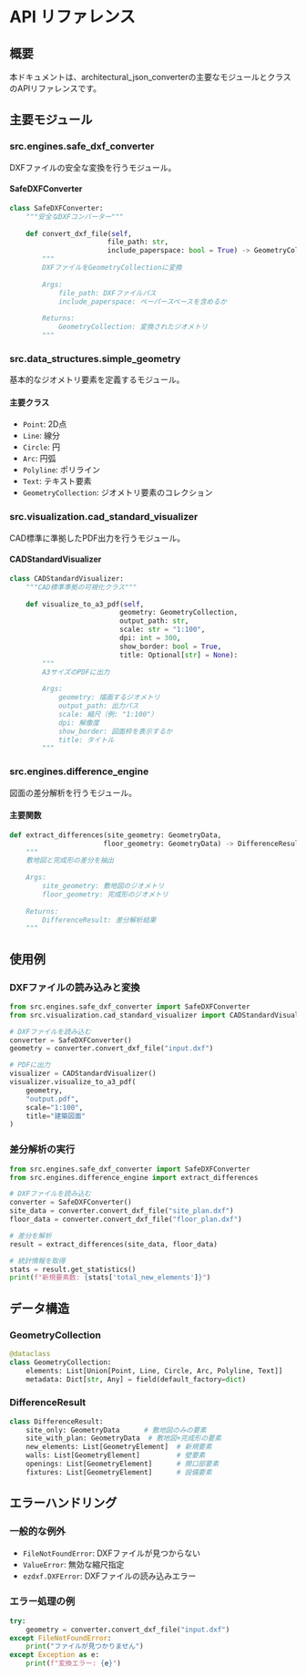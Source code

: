 # API リファレンス

## 概要

本ドキュメントは、architectural_json_converterの主要なモジュールとクラスのAPIリファレンスです。

## 主要モジュール

### src.engines.safe_dxf_converter

DXFファイルの安全な変換を行うモジュール。

#### SafeDXFConverter

```python
class SafeDXFConverter:
    """安全なDXFコンバーター"""
    
    def convert_dxf_file(self, 
                        file_path: str, 
                        include_paperspace: bool = True) -> GeometryCollection:
        """
        DXFファイルをGeometryCollectionに変換
        
        Args:
            file_path: DXFファイルパス
            include_paperspace: ペーパースペースを含めるか
            
        Returns:
            GeometryCollection: 変換されたジオメトリ
        """
```

### src.data_structures.simple_geometry

基本的なジオメトリ要素を定義するモジュール。

#### 主要クラス

- `Point`: 2D点
- `Line`: 線分
- `Circle`: 円
- `Arc`: 円弧
- `Polyline`: ポリライン
- `Text`: テキスト要素
- `GeometryCollection`: ジオメトリ要素のコレクション

### src.visualization.cad_standard_visualizer

CAD標準に準拠したPDF出力を行うモジュール。

#### CADStandardVisualizer

```python
class CADStandardVisualizer:
    """CAD標準準拠の可視化クラス"""
    
    def visualize_to_a3_pdf(self,
                           geometry: GeometryCollection,
                           output_path: str,
                           scale: str = "1:100",
                           dpi: int = 300,
                           show_border: bool = True,
                           title: Optional[str] = None):
        """
        A3サイズのPDFに出力
        
        Args:
            geometry: 描画するジオメトリ
            output_path: 出力パス
            scale: 縮尺（例: "1:100"）
            dpi: 解像度
            show_border: 図面枠を表示するか
            title: タイトル
        """
```

### src.engines.difference_engine

図面の差分解析を行うモジュール。

#### 主要関数

```python
def extract_differences(site_geometry: GeometryData, 
                       floor_geometry: GeometryData) -> DifferenceResult:
    """
    敷地図と完成形の差分を抽出
    
    Args:
        site_geometry: 敷地図のジオメトリ
        floor_geometry: 完成形のジオメトリ
        
    Returns:
        DifferenceResult: 差分解析結果
    """
```

## 使用例

### DXFファイルの読み込みと変換

```python
from src.engines.safe_dxf_converter import SafeDXFConverter
from src.visualization.cad_standard_visualizer import CADStandardVisualizer

# DXFファイルを読み込む
converter = SafeDXFConverter()
geometry = converter.convert_dxf_file("input.dxf")

# PDFに出力
visualizer = CADStandardVisualizer()
visualizer.visualize_to_a3_pdf(
    geometry,
    "output.pdf",
    scale="1:100",
    title="建築図面"
)
```

### 差分解析の実行

```python
from src.engines.safe_dxf_converter import SafeDXFConverter
from src.engines.difference_engine import extract_differences

# DXFファイルを読み込む
converter = SafeDXFConverter()
site_data = converter.convert_dxf_file("site_plan.dxf")
floor_data = converter.convert_dxf_file("floor_plan.dxf")

# 差分を解析
result = extract_differences(site_data, floor_data)

# 統計情報を取得
stats = result.get_statistics()
print(f"新規要素数: {stats['total_new_elements']}")
```

## データ構造

### GeometryCollection

```python
@dataclass
class GeometryCollection:
    elements: List[Union[Point, Line, Circle, Arc, Polyline, Text]]
    metadata: Dict[str, Any] = field(default_factory=dict)
```

### DifferenceResult

```python
class DifferenceResult:
    site_only: GeometryData      # 敷地図のみの要素
    site_with_plan: GeometryData  # 敷地図+完成形の要素
    new_elements: List[GeometryElement]  # 新規要素
    walls: List[GeometryElement]         # 壁要素
    openings: List[GeometryElement]      # 開口部要素
    fixtures: List[GeometryElement]      # 設備要素
```

## エラーハンドリング

### 一般的な例外

- `FileNotFoundError`: DXFファイルが見つからない
- `ValueError`: 無効な縮尺指定
- `ezdxf.DXFError`: DXFファイルの読み込みエラー

### エラー処理の例

```python
try:
    geometry = converter.convert_dxf_file("input.dxf")
except FileNotFoundError:
    print("ファイルが見つかりません")
except Exception as e:
    print(f"変換エラー: {e}")
```